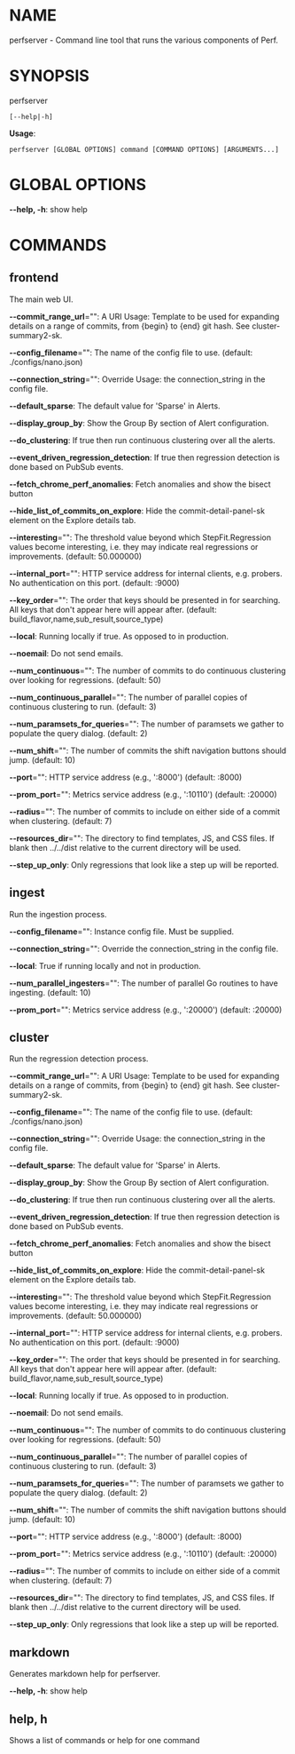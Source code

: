 # NAME

perfserver - Command line tool that runs the various components of Perf.

# SYNOPSIS

perfserver

```
[--help|-h]
```

**Usage**:

```
perfserver [GLOBAL OPTIONS] command [COMMAND OPTIONS] [ARGUMENTS...]
```

# GLOBAL OPTIONS

**--help, -h**: show help

# COMMANDS

## frontend

The main web UI.

**--commit_range_url**="": A URI Usage: Template to be used for expanding details on a range of commits, from {begin} to {end} git hash. See cluster-summary2-sk.

**--config_filename**="": The name of the config file to use. (default: ./configs/nano.json)

**--connection_string**="": Override Usage: the connection_string in the config file.

**--default_sparse**: The default value for 'Sparse' in Alerts.

**--display_group_by**: Show the Group By section of Alert configuration.

**--do_clustering**: If true then run continuous clustering over all the alerts.

**--event_driven_regression_detection**: If true then regression detection is done based on PubSub events.

**--fetch_chrome_perf_anomalies**: Fetch anomalies and show the bisect button

**--hide_list_of_commits_on_explore**: Hide the commit-detail-panel-sk element on the Explore details tab.

**--interesting**="": The threshold value beyond which StepFit.Regression values become interesting, i.e. they may indicate real regressions or improvements. (default: 50.000000)

**--internal_port**="": HTTP service address for internal clients, e.g. probers. No authentication on this port. (default: :9000)

**--key_order**="": The order that keys should be presented in for searching. All keys that don't appear here will appear after. (default: build_flavor,name,sub_result,source_type)

**--local**: Running locally if true. As opposed to in production.

**--noemail**: Do not send emails.

**--num_continuous**="": The number of commits to do continuous clustering over looking for regressions. (default: 50)

**--num_continuous_parallel**="": The number of parallel copies of continuous clustering to run. (default: 3)

**--num_paramsets_for_queries**="": The number of paramsets we gather to populate the query dialog. (default: 2)

**--num_shift**="": The number of commits the shift navigation buttons should jump. (default: 10)

**--port**="": HTTP service address (e.g., ':8000') (default: :8000)

**--prom_port**="": Metrics service address (e.g., ':10110') (default: :20000)

**--radius**="": The number of commits to include on either side of a commit when clustering. (default: 7)

**--resources_dir**="": The directory to find templates, JS, and CSS files. If blank then ../../dist relative to the current directory will be used.

**--step_up_only**: Only regressions that look like a step up will be reported.

## ingest

Run the ingestion process.

**--config_filename**="": Instance config file. Must be supplied.

**--connection_string**="": Override the connection_string in the config file.

**--local**: True if running locally and not in production.

**--num_parallel_ingesters**="": The number of parallel Go routines to have ingesting. (default: 10)

**--prom_port**="": Metrics service address (e.g., ':20000') (default: :20000)

## cluster

Run the regression detection process.

**--commit_range_url**="": A URI Usage: Template to be used for expanding details on a range of commits, from {begin} to {end} git hash. See cluster-summary2-sk.

**--config_filename**="": The name of the config file to use. (default: ./configs/nano.json)

**--connection_string**="": Override Usage: the connection_string in the config file.

**--default_sparse**: The default value for 'Sparse' in Alerts.

**--display_group_by**: Show the Group By section of Alert configuration.

**--do_clustering**: If true then run continuous clustering over all the alerts.

**--event_driven_regression_detection**: If true then regression detection is done based on PubSub events.

**--fetch_chrome_perf_anomalies**: Fetch anomalies and show the bisect button

**--hide_list_of_commits_on_explore**: Hide the commit-detail-panel-sk element on the Explore details tab.

**--interesting**="": The threshold value beyond which StepFit.Regression values become interesting, i.e. they may indicate real regressions or improvements. (default: 50.000000)

**--internal_port**="": HTTP service address for internal clients, e.g. probers. No authentication on this port. (default: :9000)

**--key_order**="": The order that keys should be presented in for searching. All keys that don't appear here will appear after. (default: build_flavor,name,sub_result,source_type)

**--local**: Running locally if true. As opposed to in production.

**--noemail**: Do not send emails.

**--num_continuous**="": The number of commits to do continuous clustering over looking for regressions. (default: 50)

**--num_continuous_parallel**="": The number of parallel copies of continuous clustering to run. (default: 3)

**--num_paramsets_for_queries**="": The number of paramsets we gather to populate the query dialog. (default: 2)

**--num_shift**="": The number of commits the shift navigation buttons should jump. (default: 10)

**--port**="": HTTP service address (e.g., ':8000') (default: :8000)

**--prom_port**="": Metrics service address (e.g., ':10110') (default: :20000)

**--radius**="": The number of commits to include on either side of a commit when clustering. (default: 7)

**--resources_dir**="": The directory to find templates, JS, and CSS files. If blank then ../../dist relative to the current directory will be used.

**--step_up_only**: Only regressions that look like a step up will be reported.

## markdown

Generates markdown help for perfserver.

**--help, -h**: show help

## help, h

Shows a list of commands or help for one command

